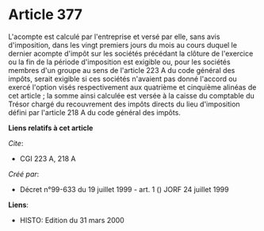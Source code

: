 # Article 377

L'acompte est calculé par l'entreprise et versé par elle, sans avis d'imposition, dans les vingt premiers jours du mois au
cours duquel le dernier acompte d'impôt sur les sociétés précédant la clôture de l'exercice ou la fin de la période
d'imposition est exigible ou, pour les sociétés membres d'un groupe au sens de l'article 223 A du code général des impôts,
serait exigible si ces sociétés n'avaient pas donné l'accord ou exercé l'option visés respectivement aux quatrième et
cinquième alinéas de cet article ; la somme ainsi calculée est versée à la caisse du comptable du Trésor chargé du
recouvrement des impôts directs du lieu d'imposition défini par l'article 218 A du code général des impôts.

**Liens relatifs à cet article**

_Cite_:

  - CGI 223 A, 218 A

_Créé par_:

  - Décret n°99-633 du 19 juillet 1999 - art. 1 () JORF 24 juillet 1999

**Liens**:

  - HISTO: Edition du 31 mars 2000
